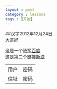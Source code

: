 ```yaml
---
layout : post
category : lessons
tags : [开始]
---
```

##汉字2012年12月24日  
 大哥好    
 
这是一个链接[百度](http://www.baidu.com "")   
这是第二个链接[新浪](http://www.sina.com.cn/ "")   
 <table>  
 <tr><td>用户</td><td>密码</td></tr>    
  <tr><td>住址</td><td>密码</td></tr>  
 </table>




